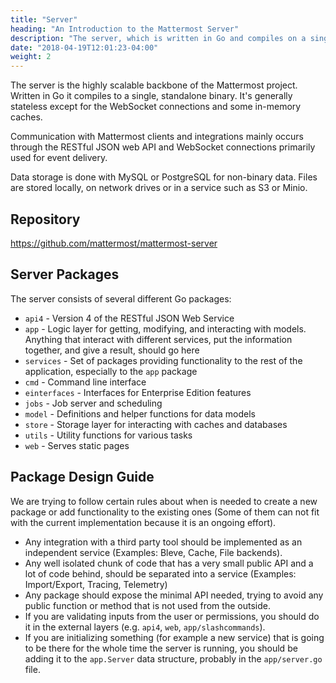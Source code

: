 ```yaml
---
title: "Server"
heading: "An Introduction to the Mattermost Server"
description: "The server, which is written in Go and compiles on a single binary, is the highly scalable backbone of the Mattermost project."
date: "2018-04-19T12:01:23-04:00"
weight: 2
---
```


The server is the highly scalable backbone of the Mattermost project. Written in Go it compiles to a single, standalone binary. It's generally stateless except for the WebSocket connections and some in-memory caches.

Communication with Mattermost clients and integrations mainly occurs through the RESTful JSON web API and WebSocket connections primarily used for event delivery.

Data storage is done with MySQL or PostgreSQL for non-binary data. Files are stored locally, on network drives or in a service such as S3 or Minio.

## Repository

https://github.com/mattermost/mattermost-server

## Server Packages

The server consists of several different Go packages:

* `api4` - Version 4 of the RESTful JSON Web Service
* `app` - Logic layer for getting, modifying, and interacting with models. Anything that interact with different services, put the information together, and give a result, should go here
* `services` - Set of packages providing functionality to the rest of the application, especially to the `app` package
* `cmd` - Command line interface
* `einterfaces` - Interfaces for Enterprise Edition features
* `jobs` - Job server and scheduling
* `model` - Definitions and helper functions for data models
* `store` - Storage layer for interacting with caches and databases
* `utils` - Utility functions for various tasks
* `web` - Serves static pages

## Package Design Guide

We are trying to follow certain rules about when is needed to create a new
package or add functionality to the existing ones (Some of them can not fit
with the current implementation because it is an ongoing effort).

* Any integration with a third party tool should be implemented as an
  independent service (Examples: Bleve, Cache, File backends).
* Any well isolated chunk of code that has a very small public API and a lot of
  code behind, should be separated into a service (Examples: Import/Export,
  Tracing, Telemetry)
* Any package should expose the minimal API needed, trying to avoid any public
  function or method that is not used from the outside.
* If you are validating inputs from the user or permissions, you should do it
  in the external layers (e.g. `api4`, `web`, `app/slashcommands`).
* If you are initializing something (for example a new service) that is going
  to be there for the whole time the server is running, you should be adding it
  to the `app.Server` data structure, probably in the `app/server.go` file.
